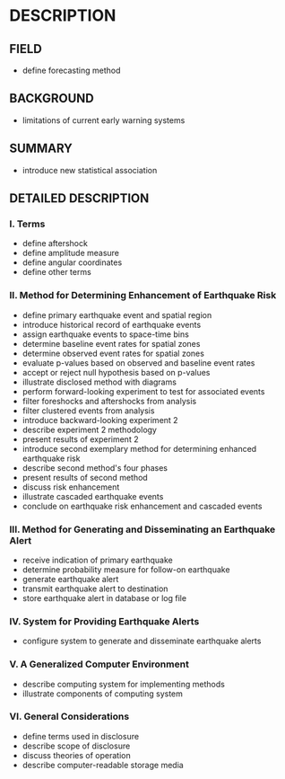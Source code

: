 # DESCRIPTION

## FIELD

- define forecasting method

## BACKGROUND

- limitations of current early warning systems

## SUMMARY

- introduce new statistical association

## DETAILED DESCRIPTION

### I. Terms

- define aftershock
- define amplitude measure
- define angular coordinates
- define other terms

### II. Method for Determining Enhancement of Earthquake Risk

- define primary earthquake event and spatial region
- introduce historical record of earthquake events
- assign earthquake events to space-time bins
- determine baseline event rates for spatial zones
- determine observed event rates for spatial zones
- evaluate p-values based on observed and baseline event rates
- accept or reject null hypothesis based on p-values
- illustrate disclosed method with diagrams
- perform forward-looking experiment to test for associated events
- filter foreshocks and aftershocks from analysis
- filter clustered events from analysis
- introduce backward-looking experiment 2
- describe experiment 2 methodology
- present results of experiment 2
- introduce second exemplary method for determining enhanced earthquake risk
- describe second method's four phases
- present results of second method
- discuss risk enhancement
- illustrate cascaded earthquake events
- conclude on earthquake risk enhancement and cascaded events

### III. Method for Generating and Disseminating an Earthquake Alert

- receive indication of primary earthquake
- determine probability measure for follow-on earthquake
- generate earthquake alert
- transmit earthquake alert to destination
- store earthquake alert in database or log file

### IV. System for Providing Earthquake Alerts

- configure system to generate and disseminate earthquake alerts

### V. A Generalized Computer Environment

- describe computing system for implementing methods
- illustrate components of computing system

### VI. General Considerations

- define terms used in disclosure
- describe scope of disclosure
- discuss theories of operation
- describe computer-readable storage media


